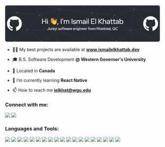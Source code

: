 ![Header](./github-header-image.png)


- 👨‍💻 My best projects are available at **www.ismailelkhattab.dev**

- 🎓 B.S. Software Development **@ Western Governor's University**

- 📍 Located in **Canada**

- 🌱 I’m currently learning **React Native**

- 📫 How to reach me **ielkhat@wgu.edu**

<h3 align="left">Connect with me:</h3>
<p align="left">
  <a href="mailto:ielkhat@wgu.edu" target="_blank"><img height="28" src = "https://img.shields.io/badge/Gmail%20-%20%23EA4335?logo=gmail&logoColor=white"></a>
  <a href="https://www.linkedin.com/in/ismail-el-khattab/" target="_blank"> <img height="28" src = "https://img.shields.io/badge/LinkedIn%20-%20%230A66C2?logo=linkedin&logoColor=white"></a>
</p>

<h3 align="left">Languages and Tools:</h3>

<p>
<img src="https://img.shields.io/badge/Java%20-%20%23F80000?logo=oracle&logoColor=white" height="25"> 
<img src="https://img.shields.io/badge/spring%20-%20%236DB33F?logo=spring&logoColor=white" height="25">
<img src="https://img.shields.io/badge/Javascript%20-%20%23F7DF1E?logo=javascript&logoColor=white" height="25">
<img src="https://img.shields.io/badge/React%20-%20%2361DAFB?logo=react&logoColor=white" height="25">
<img src="https://img.shields.io/badge/Next.js%20-%20%23000000?logo=nextdotjs&logoColor=white" height="25">
<img src="https://img.shields.io/badge/Android%20-%20%233DDC84?logo=android&logoColor=white" height="25">
<img src="https://img.shields.io/badge/iOS%20-%20%23000000?logo=apple&logoColor=white" height="25">
<img src="https://img.shields.io/badge/Tailwind%20-%20%2306B6D4?logo=tailwindcss&logoColor=white" height="25">
<img src="https://img.shields.io/badge/Sass%20-%20%23CC6699?logo=sass&logoColor=white" height="25">
<img src="https://img.shields.io/badge/Bootstrap%20-%20%237952B3?logo=bootstrap&logoColor=white" height="25">
<img src="https://img.shields.io/badge/MySQL%20-%234479A1?logo=mysql&logoColor=white" height="25">
<img src="https://img.shields.io/badge/Postgres%20-%234169E1?logo=postgresql&logoColor=white" height="25">
<img src="https://img.shields.io/badge/MongoDB%20-%20%2347A248?logo=mongodb&logoColor=white" height="25">
<img src="https://img.shields.io/badge/Redis%20-%23DC382D?logo=redis&logoColor=white" height="25">
<img src="https://img.shields.io/badge/Git%20-%23F05032?logo=git&logoColor=white" height="25">
<img src="https://img.shields.io/badge/AWS%20-%20%23232F3E?logo=amazon%20aws&logoColor=white" height="25">

<img src="https://img.shields.io/badge/Docker%20-%20%232496ED?logo=docker&logoColor=white" height="25">
<img src="https://img.shields.io/badge/Kubernetes%20-%20%23326CE5?logo=kubernetes&logoColor=white" height="25">
<img src="https://img.shields.io/badge/Jenkins%20-%20%23D24939?logo=jenkins&logoColor=white" height="25">
  
</p>

